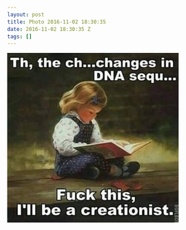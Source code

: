 ```yaml
---
layout: post
title: Photo 2016-11-02 18:30:35
date: 2016-11-02 18:30:35 Z
tags: []
---
```

![](/media/2016/11/152650220550.jpg)
